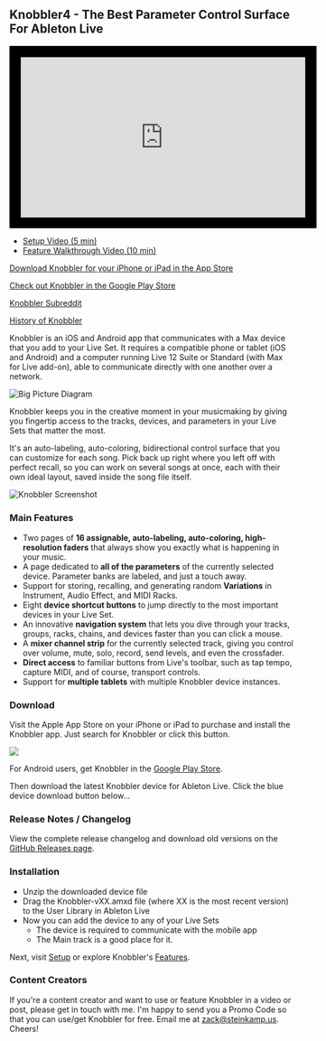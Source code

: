 ## Knobbler4 - The Best Parameter Control Surface For Ableton Live

<iframe width="100%" style="border: 20px solid black; aspect-ratio: 16 / 9" src="https://www.youtube.com/embed/PY_IKedjfz8?si=Hk_QRJ88DjPkZhfU" title="YouTube video player" frameborder="0" allow="accelerometer; autoplay; clipboard-write; encrypted-media; gyroscope; picture-in-picture; web-share" referrerpolicy="strict-origin-when-cross-origin" allowfullscreen></iframe>

- [Setup Video (5 min)](https://www.youtube.com/watch?v=IXMD_2z16_A)
- [Feature Walkthrough Video (10 min)](https://www.youtube.com/watch?v=Be4O1vaxjxU)

[Download Knobbler for your iPhone or iPad in the App Store](https://apps.apple.com/us/app/knobbler/id6740183923)

[Check out Knobbler in the Google Play Store](https://play.google.com/store/apps/details?id=com.anonymous.knobblernative)

[Knobbler Subreddit](https://www.reddit.com/r/knobbler/)

[History of Knobbler](https://steinkamp.us/posts/2025-03-01-knobbler)

Knobbler is an iOS and Android app that communicates with a Max device that you add to your Live Set. It requires a compatible phone or tablet (iOS and Android) and a computer running Live 12 Suite or Standard (with Max for Live add-on), able to communicate directly with one another over a network.

![Big Picture Diagram](images/overview-app-device.png)

Knobbler keeps you in the creative moment in your musicmaking by giving you fingertip access to the tracks, devices, and parameters in your Live Sets that matter the most.

It's an auto-labeling, auto-coloring, bidirectional control surface that you can customize for each song. Pick back up right where you left off with perfect recall, so you can work on several songs at once, each with their own ideal layout, saved inside the song file itself.

![Knobbler Screenshot](images/ipad-knobbler.png)

### Main Features

- Two pages of **16 assignable, auto-labeling, auto-coloring, high-resolution faders** that always show you exactly what is happening in your music.
- A page dedicated to **all of the parameters** of the currently selected device. Parameter banks are labeled, and just a touch away.
- Support for storing, recalling, and generating random **Variations** in Instrument, Audio Effect, and MIDI Racks.
- Eight **device shortcut buttons** to jump directly to the most important devices in your Live Set.
- An innovative **navigation system** that lets you dive through your tracks, groups, racks, chains, and devices faster than you can click a mouse.
- A **mixer channel strip** for the currently selected track, giving you control over volume, mute, solo, record, send levels, and even the crossfader.
- **Direct access** to familiar buttons from Live's toolbar, such as tap tempo, capture MIDI, and of course, transport controls.
- Support for **multiple tablets** with multiple Knobbler device instances.

### Download

Visit the Apple App Store on your iPhone or iPad to purchase and install the Knobbler app. Just search for Knobbler or click this button.

<a href="https://apps.apple.com/us/app/knobbler/id6740183923"><img src="images/app-store.png" style="max-width: 12em" /></a>

For Android users, get Knobbler in the [Google Play Store](https://play.google.com/store/apps/details?id=com.anonymous.knobblernative).

Then download the latest Knobbler device for Ableton Live. Click the blue device download button below...

### Release Notes / Changelog

View the complete release changelog and download old versions on the [GitHub Releases page](https://github.com/zsteinkamp/m4l-Knobbler4/releases).

### Installation

- Unzip the downloaded device file
- Drag the Knobbler-vXX.amxd file (where XX is the most recent version) to the User Library in Ableton Live
- Now you can add the device to any of your Live Sets
  - The device is required to communicate with the mobile app
  - The Main track is a good place for it.

Next, visit [Setup](./setup.md) or explore Knobbler's [Features](./features.md).

### Content Creators

If you're a content creator and want to use or feature Knobbler in a video or post, please get in touch with me. I'm happy to send you a Promo Code so that you can use/get Knobbler for free. Email me at zack@steinkamp.us. Cheers!
